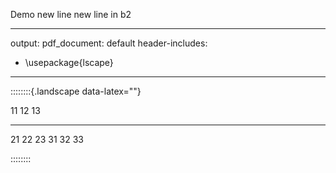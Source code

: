 Demo
new line
new line in b2

---
output:
  pdf_document: default
header-includes:  
- \usepackage{lscape}  
---


::::::::{.landscape data-latex=""}

11 12 13
-- -- --
21 22 23
31 32 33

::::::::
